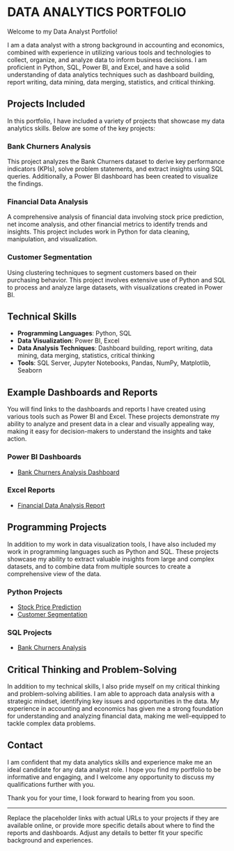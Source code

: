 # DATA ANALYTICS PORTFOLIO

Welcome to my Data Analyst Portfolio!

I am a data analyst with a strong background in accounting and economics, combined with experience in utilizing various tools and technologies to collect, organize, and analyze data to inform business decisions. I am proficient in Python, SQL, Power BI, and Excel, and have a solid understanding of data analytics techniques such as dashboard building, report writing, data mining, data merging, statistics, and critical thinking.

## Projects Included

In this portfolio, I have included a variety of projects that showcase my data analytics skills. Below are some of the key projects:

### Bank Churners Analysis
This project analyzes the Bank Churners dataset to derive key performance indicators (KPIs), solve problem statements, and extract insights using SQL queries. Additionally, a Power BI dashboard has been created to visualize the findings.

### Financial Data Analysis
A comprehensive analysis of financial data involving stock price prediction, net income analysis, and other financial metrics to identify trends and insights. This project includes work in Python for data cleaning, manipulation, and visualization.

### Customer Segmentation
Using clustering techniques to segment customers based on their purchasing behavior. This project involves extensive use of Python and SQL to process and analyze large datasets, with visualizations created in Power BI.

## Technical Skills

- **Programming Languages**: Python, SQL
- **Data Visualization**: Power BI, Excel
- **Data Analysis Techniques**: Dashboard building, report writing, data mining, data merging, statistics, critical thinking
- **Tools**: SQL Server, Jupyter Notebooks, Pandas, NumPy, Matplotlib, Seaborn

## Example Dashboards and Reports

You will find links to the dashboards and reports I have created using various tools such as Power BI and Excel. These projects demonstrate my ability to analyze and present data in a clear and visually appealing way, making it easy for decision-makers to understand the insights and take action.

### Power BI Dashboards
- [Bank Churners Analysis Dashboard](#)

### Excel Reports
- [Financial Data Analysis Report](#)

## Programming Projects

In addition to my work in data visualization tools, I have also included my work in programming languages such as Python and SQL. These projects showcase my ability to extract valuable insights from large and complex datasets, and to combine data from multiple sources to create a comprehensive view of the data.

### Python Projects
- [Stock Price Prediction](#)
- [Customer Segmentation](#)

### SQL Projects
- [Bank Churners Analysis](#)

## Critical Thinking and Problem-Solving

In addition to my technical skills, I also pride myself on my critical thinking and problem-solving abilities. I am able to approach data analysis with a strategic mindset, identifying key issues and opportunities in the data. My experience in accounting and economics has given me a strong foundation for understanding and analyzing financial data, making me well-equipped to tackle complex data problems.

## Contact

I am confident that my data analytics skills and experience make me an ideal candidate for any data analyst role. I hope you find my portfolio to be informative and engaging, and I welcome any opportunity to discuss my qualifications further with you.

Thank you for your time, I look forward to hearing from you soon.

---

Replace the placeholder links with actual URLs to your projects if they are available online, or provide more specific details about where to find the reports and dashboards. Adjust any details to better fit your specific background and experiences.

